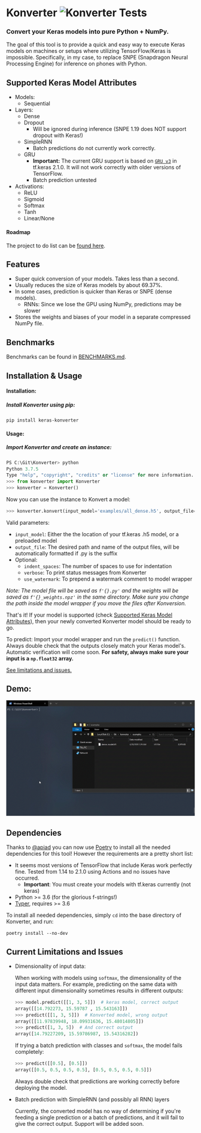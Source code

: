 # Konverter ![Konverter Tests](https://github.com/ShaneSmiskol/Konverter/workflows/Konverter%20Tests/badge.svg)
### Convert your Keras models into pure Python + NumPy.

The goal of this tool is to provide a quick and easy way to execute Keras models on machines or setups where utilizing TensorFlow/Keras is impossible. Specifically, in my case, to replace SNPE (Snapdragon Neural Processing Engine) for inference on phones with Python.

## Supported Keras Model Attributes
- Models:
  - Sequential
- Layers:
  - Dense
  - Dropout
    - Will be ignored during inference (SNPE 1.19 does NOT support dropout with Keras!)
  - SimpleRNN
    - Batch predictions do not currently work correctly.
  - GRU
    - **Important:** The current GRU support is based on [`GRU v3`](https://www.tensorflow.org/api_docs/python/tf/keras/layers/GRU) in tf.keras 2.1.0. It will not work correctly with older versions of TensorFlow.
    - Batch prediction untested
- Activations:
  - ReLU
  - Sigmoid
  - Softmax
  - Tanh
  - Linear/None

#### Roadmap
The project to do list can be [found here](https://github.com/ShaneSmiskol/Konverter/projects/1).

## Features
- Super quick conversion of your models. Takes less than a second.
- Usually reduces the size of Keras models by about 69.37%.
- In some cases, prediction is quicker than Keras or SNPE (dense models).
  - RNNs: Since we lose the GPU using NumPy, predictions may be slower
- Stores the weights and biases of your model in a separate compressed NumPy file.

## Benchmarks
Benchmarks can be found in [BENCHMARKS.md](BENCHMARKS.md).

## Installation & Usage
#### Installation:
##### Install Konverter using pip:
`pip install keras-konverter`

#### Usage:
##### Import Konverter and create an instance:
```python
PS C:\Git\Konverter> python
Python 3.7.5
Type "help", "copyright", "credits" or "license" for more information.
>>> from konverter import Konverter
>>> konverter = Konverter()
```

Now you can use the instance to Konvert a model:
```python
>>> konverter.konvert(input_model='examples/all_dense.h5', output_file='examples/all_dense.py')
```

Valid parameters:
- `input_model`: Either the the location of your tf.keras .h5 model, or a preloaded model
- `output_file`: The desired path and name of the output files, will be automatically formatted if .py is the suffix
- Optional:
  - `indent_spaces`: The number of spaces to use for indentation
  - `verbose`: To print status messages from Konverter
  - `use_watermark`: To prepend a watermark comment to model wrapper

*Note: The model file will be saved as `f'{}.py'` and the weights will be saved as `f'{}_weights.npz'` in the same directory. Make sure you change the path inside the model wrapper if you move the files after Konversion.*

That's it! If your model is supported (check [Supported Keras Model Attributes](#Supported-Keras-Model-Attributes)), then your newly converted Konverter model should be ready to go.

To predict: Import your model wrapper and run the `predict()` function. Always double check that the outputs closely match your Keras model's. Automatic verification will come soon. **For safety, always make sure your input is a `np.float32` array.**

[See limitations and issues.](#Current-Limitations-and-Issues)

## Demo:
<img src="https://raw.githubusercontent.com/ShaneSmiskol/Konverter/master/.media/konverter.gif?raw=true" width="913">


## Dependencies
Thanks to [@apiad](https://github.com/apiad) you can now use [Poetry](https://github.com/python-poetry/poetry) to install all the needed dependencies for this tool! However the requirements are a pretty short list:
- It seems most versions of TensorFlow that include Keras work perfectly fine. Tested from 1.14 to 2.1.0 using Actions and no issues have occurred.
  - **Important**: You must create your models with tf.keras currently (not keras)
- Python >= 3.6 (for the glorious f-strings!)
- [Typer](https://github.com/tiangolo/typer/issues), requires >= 3.6

To install all needed dependencies, simply `cd` into the base directory of Konverter, and run:

```
poetry install --no-dev
```

## Current Limitations and Issues
- Dimensionality of input data:

  When working with models using `softmax`, the dimensionality of the input data matters. For example, predicting on the same data with different input dimensionality sometimes results in different outputs:
  ```python
  >>> model.predict([[1, 3, 5]])  # keras model, correct output
  array([[14.792273, 15.59787 , 15.543163]])
  >>> predict([[1, 3, 5]])  # Konverted model, wrong output
  array([[11.97839948, 18.09931636, 15.48014805]])
  >>> predict([1, 3, 5])  # And correct output
  array([14.79227209, 15.59786987, 15.54316282])
  ```

  If trying a batch prediction with classes and `softmax`, the model fails completely:
  ```python
  >>> predict([[0.5], [0.5]])
  array([[0.5, 0.5, 0.5, 0.5], [0.5, 0.5, 0.5, 0.5]])
  ```

  Always double check that predictions are working correctly before deploying the model.
- Batch prediction with SimpleRNN (and possibly all RNN) layers

  Currently, the converted model has no way of determining if you're feeding a single prediction or a batch of predictions, and it will fail to give the correct output. Support will be added soon.
